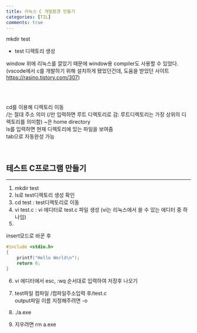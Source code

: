 ```yaml
---
title: 리눅스 C 개발환경 만들기
categories: [TIL]
comments: true
--- 
```


mkdir test
- test 디렉토리 생성

window 위에 리눅스를 깔았기 때문에 window용 compiler도 사용할 수 있었다.  
(vscode에서 c를 개발하기 위해 설치하게 됐었던건데, 도움을 받았던 사이트  
https://rasino.tistory.com/307)

<br>
<br>

cd를 이용해 디렉토리 이동  
/는 절대 주소 의미 (/만 입력하면 루트 디렉토리로 감: 루트디렉토리는 가장 상위의 디렉토리를 의미함) 
~은 home directory  
ls를 입력하면 현재 디렉토리에 있는 파일을 보여줌  
tab으로 자동완성 가능  

<br>

## 테스트 C프로그램 만들기
---
1. mkdir test
2. ls로 test디렉토리 생성 확인
3. cd test : test디렉토리로 이동
4. vi test.c : vi 에디터로 test.c 파일 생성 (vi는 리눅스에서 쓸 수 있는 에디터 중 하나임)
5. 
insert모드로 바꾼 후 

```c
#include <stdio.h>
{
    printf("Hello World\n");
    return 0;
}
```

6. vi 에디터에서 esc, :wq 순서대로 입력하여 저장후 나오기

7. test파일 컴파일
/컴파일주소입력 후/test.c  
output파일 이름 지정해주려면 -o

8. ./a.exe

9. 지우려면 rm a.exe